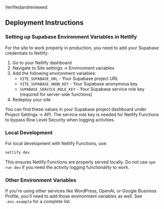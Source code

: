 Verifiedandreviewed

## Deployment Instructions

### Setting up Supabase Environment Variables in Netlify

For the site to work properly in production, you need to add your Supabase credentials to Netlify:

1. Go to your Netlify dashboard
2. Navigate to Site settings → Environment variables
3. Add the following environment variables:
   - `VITE_SUPABASE_URL` - Your Supabase project URL
   - `VITE_SUPABASE_ANON_KEY` - Your Supabase anonymous key
   - `SUPABASE_SERVICE_ROLE_KEY` - Your Supabase service role key (required for server-side functions)
4. Redeploy your site

You can find these values in your Supabase project dashboard under Project Settings → API. The service role key is needed for Netlify Functions to bypass Row Level Security when logging activities.

### Local Development

For local development with Netlify Functions, use:
```bash
netlify dev
```

This ensures Netlify Functions are properly served locally. Do not use `npm run dev` if you need the activity logging functionality to work.

### Other Environment Variables

If you're using other services like WordPress, OpenAI, or Google Business Profile, you'll need to add those environment variables as well. See `.env.example` for a complete list.